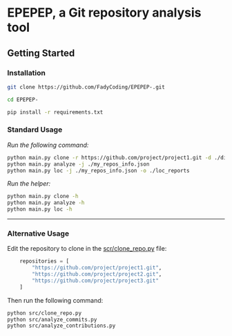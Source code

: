 # EPEPEP, a Git repository analysis tool

## Getting Started

### Installation

```bash
git clone https://github.com/FadyCoding/EPEPEP-.git

cd EPEPEP-

pip install -r requirements.txt
```

### Standard Usage

*Run the following command:*

```bash
python main.py clone -r https://github.com/project/project1.git -d ./directory_to_clone_the_repo  -o ./my_repos_info.json
python main.py analyze -j ./my_repos_info.json
python main.py loc -j ./my_repos_info.json -o ./loc_reports
```

*Run the helper:*

```bash
python main.py clone -h
python main.py analyze -h
python main.py loc -h
```

----------------------------------------------------------------------------------------------------------------------
### Alternative Usage

Edit the repository to clone in the [scr/clone_repo.py](src/clone_repo.py) file:

```python
    repositories = [
        "https://github.com/project/project1.git",
        "https://github.com/project/project2.git",
        "https://github.com/project/project3.git"
    ]
```

Then run the following command:

```bash
python src/clone_repo.py
python src/analyze_commits.py
python src/analyze_contributions.py
```
